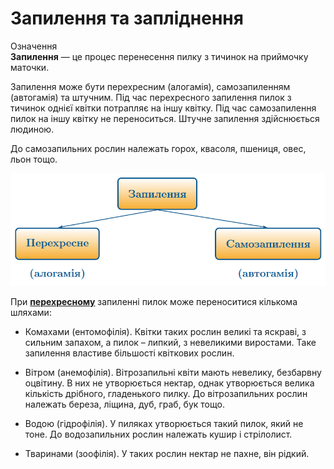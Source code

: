 Запилення та запліднення
========================

<div class="eoz-wrap">
<span class="eoz">Означення</span>
<div class="eoz-text">
<b>Запилення</b> — це процес перенесення пилку з тичинок на приймочку маточки.
</div>
</div>

Запилення може бути <span class="p1">перехресним</span> (алогамія), <span class="p1">самозапиленням</span>
(автогамія) та <span class="p1">штучним</span>. Під час перехресного запилення пилок з
тичинок однієї квітки потрапляє на іншу квітку. Під час самозапилення
пилок на іншу квітку не переноситься. Штучне запилення здійснюється
людиною.

До самозапильних рослин належать горох, квасоля, пшениця, овес, льон тощо.

<div align="center">
<img src="diagrama1.png">
</div>

При <b><u>перехресному</u></b> запиленні пилок може переноситися кількома шляхами:

-   Комахами (ентомофілія). Квітки таких рослин великі та яскраві, з
    сильним запахом, а пилок – липкий, з невеликими виростами. Таке
    запилення властиве більшості квіткових рослин.

-   Вітром (анемофілія). Вітрозапильні квіти мають невелику,
    безбарвну оцвітину. В них не утворюється нектар, однак утворюється
    велика кількість дрібного, гладенького пилку. До вітрозапильних
    рослин належать береза, ліщина, дуб, граб, бук тощо.

-   Водою (гідрофілія). У пиляках утворюється такий пилок, який не тоне.
    До водозапильних рослин належать кушир і стрілолист.

-   Тваринами (зоофілія). У таких рослин нектар не пахне, він рідкий.
